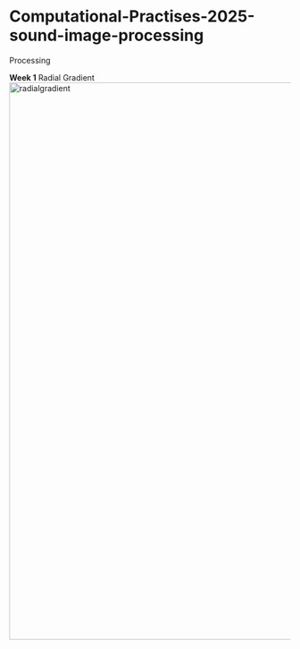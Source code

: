 # Computational-Practises-2025-sound-image-processing
Processing 

**Week 1**
Radial Gradient
<img width="996" alt="radialgradient" src="https://github.com/user-attachments/assets/7c0fc10b-dec8-4077-ab3f-c0e09f163c4c" />


